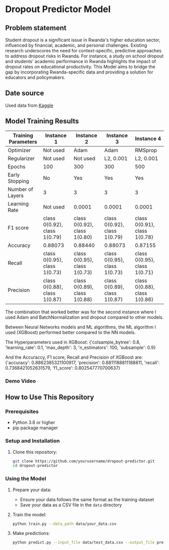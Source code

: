 # Dropout Predictor Model

## Problem statement

Student dropout is a significant issue in Rwanda's higher education sector, influenced by financial, academic, and personal challenges. Existing research underscores the need for context-specific, predictive approaches to address dropout risks in Rwanda. For instance, a study on school dropout and students' academic performance in Rwanda highlights the impact of dropout rates on educational productivity. This Model aims to bridge the gap by incorporating Rwanda-specific data and providing a solution for educators and policymakers.

## Date source

Used data from [Kaggle](https://www.kaggle.com/datasets/tulasiram574/students-dropout-and-academic-success)

## Model Training Results

| Training Parameters | Instance 1                   | Instance 2                   | Instance 3                   | Instance 4                   |
| ------------------- | ---------------------------- | ---------------------------- | ---------------------------- | ---------------------------- |
| Optimizer           | Not used                     | Adam                         | Adam                         | RMSprop                      |
| Regularizer         | Not used                     | Not used                     | L2, 0.001                    | L2, 0.001                    |
| Epochs              | 100                          | 300                          | 300                          | 500                          |
| Early Stopping      | No                           | Yes                          | Yes                          | Yes                          |
| Number of Layers    | 3                            | 3                            | 3                            | 3                            |
| Learning Rate       | Not used                     | 0.0001                       | 0.0001                       | 0.0001                       |
| F1 score            | class 0(0.92), class 1(0.79) | class 0(0.92), class 1(0.80) | class 0(0.92), class 1(0.79) | class 0(0.91), class 1(0.78) |
| Accuracy            | 0.88073                      | 0.88440                      | 0.88073                      | 0.87155                      |
| Recall              | class 0(0.95), class 1(0.73) | class 0(0.95), class 1(0.73) | class 0(0.95), class 1(0.73) | class 0(0.95), class 1(0.71) |
| Precision           | class 0(0.88), class 1(0.87) | class 0(0.89), class 1(0.88) | class 0(0.89), class 1(0.87) | class 0(0.88), class 1(0.86) |

The combination that worked better was for the second instance where I used Adam and BatchNormalization and dropout compared to other models.

Between Neural Networks models and ML algorithms, the ML algorithm I used (XGBoost) performed better compared to the NN models.

The Hyperparameters used in XGBoost:
{'colsample_bytree': 0.8, 'learning_rate': 0.1, 'max_depth': 3, 'n_estimators': 100, 'subsample': 0.9}

And the Accuraccy, F1 score, Recall and Precision of XGBoost are:
{'accuracy': 0.8862385321100917, 'precision': 0.8811188811188811, 'recall': 0.7368421052631579, 'f1_score': 0.802547770700637}

### Demo Video

## How to Use This Repository

### Prerequisites

- Python 3.8 or higher
- pip package manager

### Setup and Installation

1. Clone this repository:
   ```bash
   git clone https://github.com/yourusername/dropout-predictor.git
   cd dropout-predictor
   ```

### Using the Model

1. Prepare your data:

   - Ensure your data follows the same format as the training dataset
   - Save your data as a CSV file in the `data` directory

2. Train the model:

   ```bash
   python train.py --data_path data/your_data.csv
   ```

3. Make predictions:
   ```bash
   python predict.py --input_file data/test_data.csv --output_file predictions.csv
   ```
